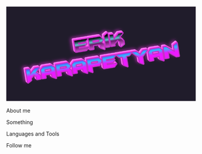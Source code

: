 ![Header](https://github.com/mobest1an/mobest1an/blob/main/assets/image.png)

About me

Something

Languages and Tools

Follow me